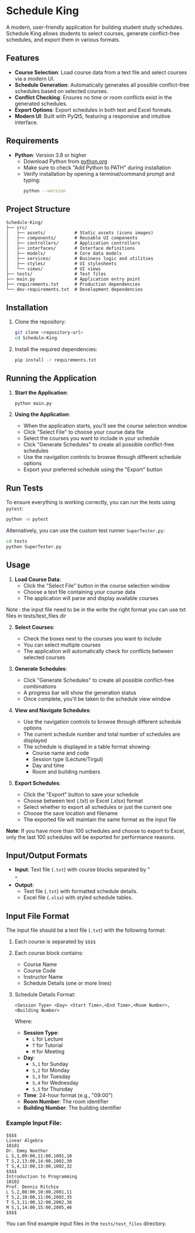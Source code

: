 # Schedule King

A modern, user-friendly application for building student study schedules. Schedule King allows students to select courses, generate conflict-free schedules, and export them in various formats.

## Features

- **Course Selection**: Load course data from a text file and select courses via a modern UI.
- **Schedule Generation**: Automatically generates all possible conflict-free schedules based on selected courses.
- **Conflict Checking**: Ensures no time or room conflicts exist in the generated schedules.
- **Export Options**: Export schedules in both text and Excel formats.
- **Modern UI**: Built with PyQt5, featuring a responsive and intuitive interface.

## Requirements

- **Python**: Version 3.8 or higher
  - Download Python from [python.org](https://www.python.org/downloads/)
  - Make sure to check "Add Python to PATH" during installation
  - Verify installation by opening a terminal/command prompt and typing:
    ```bash
    python --version
    ```

## Project Structure

```
Schedule-King/
├── src/
│   ├── assets/           # Static assets (icons images)
│   ├── components/       # Reusable UI components
│   ├── controllers/      # Application controllers
│   ├── interfaces/       # Interface definitions
│   ├── models/           # Core data models
│   ├── services/         # Business logic and utilities
│   ├── styles/           # UI stylesheets
│   └── views/            # UI views
├── tests/                # Test files
├── main.py               # Application entry point
├── requirements.txt      # Production dependencies
└── dev-requirements.txt  # Development dependencies
```

## Installation

1. Clone the repository:
   ```bash
   git clone <repository-url>
   cd Schedule-King
   ```

2. Install the required dependencies:
   ```bash
   pip install -r requirements.txt
   ```

## Running the Application

1. **Start the Application**:
   ```bash
   python main.py
   ```

2. **Using the Application**:
   - When the application starts, you'll see the course selection window
   - Click "Select File" to choose your course data file
   - Select the courses you want to include in your schedule
   - Click "Generate Schedules" to create all possible conflict-free schedules
   - Use the navigation controls to browse through different schedule options
   - Export your preferred schedule using the "Export" button

## Run Tests
To ensure everything is working correctly, you can run the tests using `pytest`:

```bash
python -m pytest
```

Alternatively, you can use the custom test runner `SuperTester.py`:

```bash
cd tests
python SuperTester.py
```

## Usage

1. **Load Course Data**:
   - Click the "Select File" button in the course selection window
   - Choose a text file containing your course data
   - The application will parse and display available courses

Note : the input file need to be in the write the right format you can use txt files in tests/test_files dir 

2. **Select Courses**:
   - Check the boxes next to the courses you want to include
   - You can select multiple courses
   - The application will automatically check for conflicts between selected courses

3. **Generate Schedules**:
   - Click "Generate Schedules" to create all possible conflict-free combinations
   - A progress bar will show the generation status
   - Once complete, you'll be taken to the schedule view window

4. **View and Navigate Schedules**:
   - Use the navigation controls to browse through different schedule options
   - The current schedule number and total number of schedules are displayed
   - The schedule is displayed in a table format showing:
     - Course name and code
     - Session type (Lecture/Tirgul)
     - Day and time
     - Room and building numbers

5. **Export Schedules**:
   - Click the "Export" button to save your schedule
   - Choose between text (.txt) or Excel (.xlsx) format
   - Select whether to export all schedules or just the current one
   - Choose the save location and filename
   - The exported file will maintain the same format as the input file

**Note**: If you have more than 100 schedules and choose to export to Excel, only the last 100 schedules will be exported for performance reasons.

## Input/Output Formats

- **Input**: Text file (`.txt`) with course blocks separated by "$$$$".
- **Output**: 
  - Text file (`.txt`) with formatted schedule details.
  - Excel file (`.xlsx`) with styled schedule tables.

## Input File Format

The input file should be a text file (`.txt`) with the following format:

1. Each course is separated by `$$$$`
2. Each course block contains:
   - Course Name
   - Course Code
   - Instructor Name
   - Schedule Details (one or more lines)

3. Schedule Details Format:
   ```
   <Session Type> <Day> <Start Time>,<End Time>,<Room Number>,<Building Number>
   ```
   Where:
   - **Session Type**: 
     - `L` for Lecture
     - `T` for Tutorial
     - `M` for Meeting
   - **Day**: 
     - `S,1` for Sunday
     - `S,2` for Monday
     - `S,3` for Tuesday
     - `S,4` for Wednesday
     - `S,5` for Thursday
   - **Time**: 24-hour format (e.g., "09:00")
   - **Room Number**: The room identifier
   - **Building Number**: The building identifier

### Example Input File:
```
$$$$
Linear Algebra
10101
Dr. Emmy Noether
L S,1,09:00,11:00,1001,10 
T S,2,13:00,14:00,1002,30
T S,4,12:00,13:00,1002,32
$$$$
Introduction to Programming
10102
Prof. Dennis Ritchie
L S,2,08:00,10:00,2001,11
T S,2,10:00,11:00,2002,35
T S,3,11:00,12:00,2002,36
M S,1,14:00,15:00,2005,46
$$$$
```

You can find example input files in the `tests/test_files` directory.
